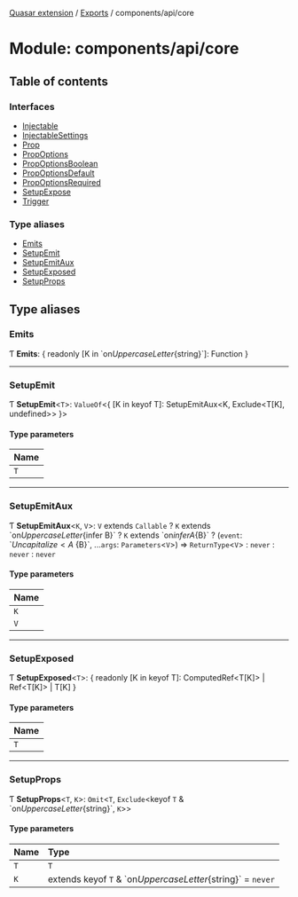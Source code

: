 [Quasar extension](../index.md) / [Exports](../modules.md) / components/api/core

# Module: components/api/core

## Table of contents

### Interfaces

- [Injectable](../interfaces/components_api_core.Injectable.md)
- [InjectableSettings](../interfaces/components_api_core.InjectableSettings.md)
- [Prop](../interfaces/components_api_core.Prop.md)
- [PropOptions](../interfaces/components_api_core.PropOptions.md)
- [PropOptionsBoolean](../interfaces/components_api_core.PropOptionsBoolean.md)
- [PropOptionsDefault](../interfaces/components_api_core.PropOptionsDefault.md)
- [PropOptionsRequired](../interfaces/components_api_core.PropOptionsRequired.md)
- [SetupExpose](../interfaces/components_api_core.SetupExpose.md)
- [Trigger](../interfaces/components_api_core.Trigger.md)

### Type aliases

- [Emits](components_api_core.md#emits)
- [SetupEmit](components_api_core.md#setupemit)
- [SetupEmitAux](components_api_core.md#setupemitaux)
- [SetupExposed](components_api_core.md#setupexposed)
- [SetupProps](components_api_core.md#setupprops)

## Type aliases

### Emits

Ƭ **Emits**: { readonly [K in \`on${UppercaseLetter}${string}\`]: Function }

___

### SetupEmit

Ƭ **SetupEmit**<`T`\>: `ValueOf`<{ [K in keyof T]: SetupEmitAux<K, Exclude<T[K], undefined\>\> }\>

#### Type parameters

| Name |
| :------ |
| `T` |

___

### SetupEmitAux

Ƭ **SetupEmitAux**<`K`, `V`\>: `V` extends `Callable` ? `K` extends \`on${UppercaseLetter}${infer B}\` ? `K` extends \`on${infer A}${B}\` ? (`event`: \`${Uncapitalize<A\>}${B}\`, ...`args`: `Parameters`<`V`\>) => `ReturnType`<`V`\> : `never` : `never` : `never`

#### Type parameters

| Name |
| :------ |
| `K` |
| `V` |

___

### SetupExposed

Ƭ **SetupExposed**<`T`\>: { readonly [K in keyof T]: ComputedRef<T[K]\> \| Ref<T[K]\> \| T[K] }

#### Type parameters

| Name |
| :------ |
| `T` |

___

### SetupProps

Ƭ **SetupProps**<`T`, `K`\>: `Omit`<`T`, `Exclude`<keyof `T` & \`on${UppercaseLetter}${string}\`, `K`\>\>

#### Type parameters

| Name | Type |
| :------ | :------ |
| `T` | `T` |
| `K` | extends keyof `T` & \`on${UppercaseLetter}${string}\` = `never` |
